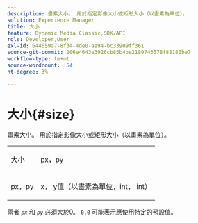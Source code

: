 ```yaml
---
description: 畫素大小。 用於指定影像大小或矩形大小（以畫素為單位）。
solution: Experience Manager
title: 大小
feature: Dynamic Media Classic,SDK/API
role: Developer,User
exl-id: 644659a7-8f34-4de0-aa94-bc33909ff361
source-git-commit: 206e4643e3926cb85b4be2189743578f88180be7
workflow-type: tm+mt
source-wordcount: '54'
ht-degree: 3%

---
```


# 大小{#size}

畫素大小。 用於指定影像大小或矩形大小（以畫素為單位）。

<table id="simpletable_06761BED6FF14C2A83745A78B10D3419"> 
 <tr class="strow"> 
  <td class="stentry"> <p><span class="codeph"> <span class="varname"> 大小</span> </span> </p> </td> 
  <td class="stentry"> <p><span class="codeph"> <span class="varname"> px，py</span> </span> </p></td> 
 </tr> 
 <tr class="strow"> 
  <td class="stentry"> <p><span class="codeph"> <span class="varname"> px，py</span> </span> </p></td> 
  <td class="stentry"> <p>x， y值（以畫素為單位，int， int） </p></td> 
 </tr> 
</table>

兩者 *`px`* 和 *`py`* 必須大於0。 `0,0` 可能表示應使用特定的預設值。
